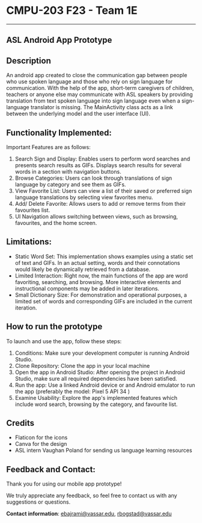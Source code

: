 # CMPU-203 F23 - Team 1E
***

## ASL Android App Prototype

## Description
An android app created to close the communication gap between people who use spoken language and those who rely on sign language for communication. 
With the help of the app, short-term caregivers of children, teachers or anyone else may communicate with ASL speakers by providing translation from text spoken language into sign language even when a sign-language translator is missing.
The MainActivity class acts as a link between the underlying model and the user interface (UI).
## Functionality Implemented:
Important Features are as follows:
1. Search Sign and Display: Enables users to perform word searches and presents search results as GIFs. Displays search results for several words in a section with navigation buttons.
2. Browse Categories: Users can look through translations of sign language by category and see them as GIFs.
4. View Favorite List: Users can view a list of their saved or preferred sign language translations by selecting view favorites menu.
5. Add/ Delete Favorite: Allows users to add or remove terms from their favourites list. 
6. UI Navigation allows switching between views, such as browsing, favourites, and the home screen.
## Limitations:
- Static Word Set: This implementation shows examples using a static set of text and GIFs. In an actual setting, words and their connotations would likely be dynamically retrieved from a database.
- Limited Interaction: Right now, the main functions of the app are word favoriting, searching, and browsing. More interactive elements and instructional components may be added in later iterations.
- Small Dictionary Size: For demonstration and operational purposes, a limited set of words and corresponding GIFs are included in the current iteration.

## How to run the prototype

To launch and use the app, follow these steps:
1. Conditions: Make sure your development computer is running Android Studio.
2. Clone Repository: Clone the app in your local machine 
3. Open the app in Android Studio: After opening the project in Android Studio, make sure all required dependencies have been satisfied.
4. Run the app: Use a linked Android device or and Android emulator to run the app (preferably the model: Pixel 5 API 34 )
5. Examine Usability: Explore the app's implemented features which include word search, browsing by the category, and favourite list.

## Credits 

- Flaticon for the icons
- Canva for the design
- ASL intern Vaughan Poland for sending us language learning resources 


## Feedback and Contact:

Thank you for using our mobile app prototype!

We truly appreciate any feedback, so feel free to contact us with any suggestions or questions.

__Contact information__: ebajrami@vassar.edu, rbogstad@vassar.edu

